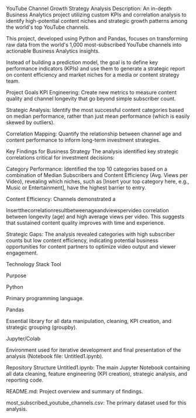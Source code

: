 YouTube Channel Growth Strategy Analysis 
Description: An in-depth Business Analytics project utilizing custom KPIs and correlation analysis to identify high-potential content niches and strategic growth patterns among the world's top YouTube channels.

This project, developed using Python and Pandas, focuses on transforming raw data from the world's 1,000 most-subscribed YouTube channels into actionable Business Analytics insights.

Instead of building a prediction model, the goal is to define key performance indicators (KPIs) and use them to generate a strategic report on content efficiency and market niches for a media or content strategy team.

Project Goals
KPI Engineering: Create new metrics to measure content quality and channel longevity that go beyond simple subscriber count.

Strategic Analysis: Identify the most successful content categories based on median performance, rather than just mean performance (which is easily skewed by outliers).

Correlation Mapping: Quantify the relationship between channel age and content performance to inform long-term investment strategies.

Key Findings for Business Strategy
The analysis identified key strategic correlations critical for investment decisions:

Category Performance: Identified the top 10 categories based on a combination of Median Subscribers and Content Efficiency (Avg. Views per Video), revealing which niches, such as [Insert your top category here, e.g., Music or Entertainment], have the highest barrier to entry.

Content Efficiency: Channels demonstrated a 

Insertthecorrelationresultbetweenageandviewspervideo
 correlation between longevity (age) and high average views per video. This suggests that sustained content quality improves with time and experience.

Strategic Gaps: The analysis revealed categories with high subscriber counts but low content efficiency, indicating potential business opportunities for content partners to optimize video output and viewer engagement.

Technology Stack
Tool

Purpose

Python

Primary programming language.

Pandas

Essential library for all data manipulation, cleaning, KPI creation, and strategic grouping (groupby).

Jupyter/Colab

Environment used for iterative development and final presentation of the analysis (Notebook file: Untitled1.ipynb).

Repository Structure
Untitled1.ipynb: The main Jupyter Notebook containing all data cleaning, feature engineering (KPI creation), strategic analysis, and reporting code.

README.md: Project overview and summary of findings.

most_subscribed_youtube_channels.csv: The primary dataset used for this analysis.
